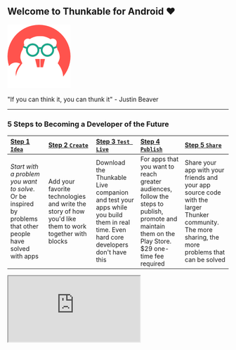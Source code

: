 ## Welcome to Thunkable for Android ❤

![](/assets/thunkable-classic.png)

"If you can think it, you can thunk it" - Justin Beaver

---

### 5 Steps to Becoming a Developer of the Future

| [Step 1 `Idea`](/Android/idea.md) | [Step 2 `Create`](/Android/create.md) | [Step 3 `Test Live`](/Android/live-test.md) | [Step 4 `Publish`](/Android/publish.md) | [Step 5 `Share`](/Android/share.md) |
| :--- | :--- | :--- | :--- | :--- |
| _Start with a problem you want to solve_. Or be inspired by problems that other people have solved with apps | Add your favorite technologies and write the story of how you'd like them to work together with blocks | Download the Thunkable Live companion and test your apps while you build them in real time. Even hard core developers don't have this | For apps that you want to reach greater audiences, follow the steps to publish, promote and maintain them on the Play Store. $29 one-time fee required | Share your app with your friends and your app source code with the larger Thunker community. The more sharing, the more problems that can be solved |

<div class="intrinsic-container">
  <iframe src="https://appetize.io/app/jxpxnaz599j55nkta7pngfqjxr?device=nexus5&scale=75&orientation=portrait&osVersion=7.0"></iframe>
</div>

